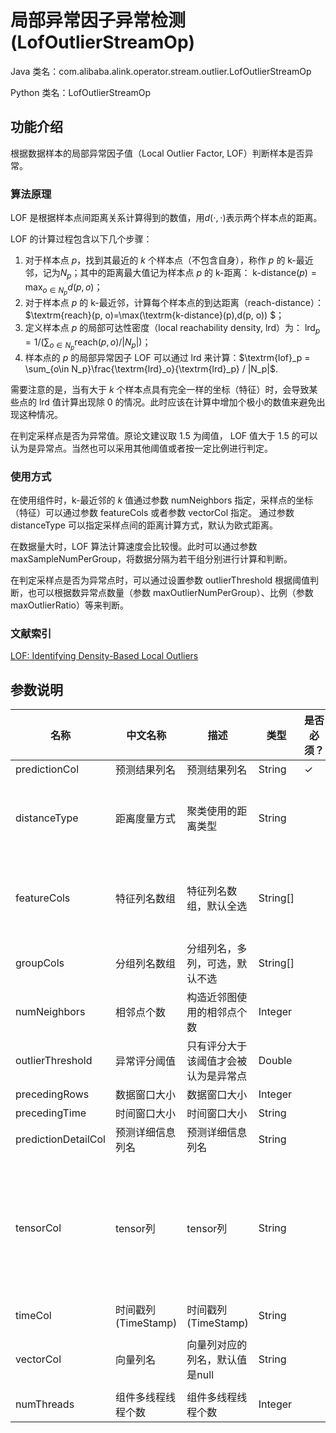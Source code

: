 # 局部异常因子异常检测 (LofOutlierStreamOp)
Java 类名：com.alibaba.alink.operator.stream.outlier.LofOutlierStreamOp

Python 类名：LofOutlierStreamOp


## 功能介绍

根据数据样本的局部异常因子值（Local Outlier Factor, LOF）判断样本是否异常。

### 算法原理

LOF 是根据样本点间距离关系计算得到的数值，用$d(\cdot, \cdot)$表示两个样本点的距离。

LOF 的计算过程包含以下几个步骤：

1. 对于样本点 $p$，找到其最近的 $k$ 个样本点（不包含自身），称作 $p$ 的 k-最近邻，记为$N_p$；其中的距离最大值记为样本点 $p$ 的 k-距离： $\textrm{k-distance}(p)=\max_{o\in
   N_p}d(p, o)$；
2. 对于样本点 $p$ 的 k-最近邻，计算每个样本点的到达距离（reach-distance）：$\textrm{reach}(p, o)=\max(\textrm{k-distance}(p),d(p, o))
   $；
3. 定义样本点 $p$ 的局部可达性密度（local reachability density, lrd）为： $\textrm{lrd}_p = 1/(\sum_{o\in N_p} \textrm{reach}(p, o)
   /|N_p|)$；
4. 样本点的 $p$ 的局部异常因子 LOF 可以通过 lrd 来计算：$\textrm{lof}_p = \sum_{o\in N_p}\frac{\textrm{lrd}_o}{\textrm{lrd}_p} / |N_p|$.

需要注意的是，当有大于 $k$ 个样本点具有完全一样的坐标（特征）时，会导致某些点的 lrd 值计算出现除 0 的情况。此时应该在计算中增加个极小的数值来避免出现这种情况。

在判定采样点是否为异常值。原论文建议取 1.5 为阈值， LOF 值大于 1.5 的可以认为是异常点。当然也可以采用其他阈值或者按一定比例进行判定。

### 使用方式

在使用组件时，k-最近邻的 $k$ 值通过参数 numNeighbors 指定，采样点的坐标（特征）可以通过参数 featureCols 或者参数 vectorCol 指定。 通过参数 distanceType
可以指定采样点间的距离计算方式，默认为欧式距离。

在数据量大时，LOF 算法计算速度会比较慢。此时可以通过参数 maxSampleNumPerGroup，将数据分隔为若干组分别进行计算和判断。

在判定采样点是否为异常点时，可以通过设置参数 outlierThreshold 根据阈值判断，也可以根据数异常点数量（参数 maxOutlierNumPerGroup）、比例（参数 maxOutlierRatio）等来判断。

### 文献索引

[LOF: Identifying Density-Based Local Outliers](https://www.dbs.ifi.lmu.de/Publikationen/Papers/LOF.pdf)

## 参数说明

| 名称 | 中文名称 | 描述 | 类型 | 是否必须？ | 取值范围 | 默认值 |
| --- | --- | --- | --- | --- | --- | --- |
| predictionCol | 预测结果列名 | 预测结果列名 | String | ✓ |  |  |
| distanceType | 距离度量方式 | 聚类使用的距离类型 | String |  | "EUCLIDEAN", "COSINE", "INNERPRODUCT", "CITYBLOCK", "JACCARD", "PEARSON" | "EUCLIDEAN" |
| featureCols | 特征列名数组 | 特征列名数组，默认全选 | String[] |  | 所选列类型为 [BIGDECIMAL, BIGINTEGER, BYTE, DOUBLE, FLOAT, INTEGER, LONG, SHORT] | null |
| groupCols | 分组列名数组 | 分组列名，多列，可选，默认不选 | String[] |  |  | null |
| numNeighbors | 相邻点个数 | 构造近邻图使用的相邻点个数 | Integer |  | [1, +inf) | 5 |
| outlierThreshold | 异常评分阈值 | 只有评分大于该阈值才会被认为是异常点 | Double |  |  |  |
| precedingRows | 数据窗口大小 | 数据窗口大小 | Integer |  |  | null |
| precedingTime | 时间窗口大小 | 时间窗口大小 | String |  |  | null |
| predictionDetailCol | 预测详细信息列名 | 预测详细信息列名 | String |  |  |  |
| tensorCol | tensor列 | tensor列 | String |  | 所选列类型为 [BOOL_TENSOR, BYTE_TENSOR, DOUBLE_TENSOR, FLOAT_TENSOR, INT_TENSOR, LONG_TENSOR, STRING, STRING_TENSOR, TENSOR, UBYTE_TENSOR] | null |
| timeCol | 时间戳列(TimeStamp) | 时间戳列(TimeStamp) | String |  |  | null |
| vectorCol | 向量列名 | 向量列对应的列名，默认值是null | String |  | 所选列类型为 [DENSE_VECTOR, SPARSE_VECTOR, STRING, VECTOR] | null |
| numThreads | 组件多线程线程个数 | 组件多线程线程个数 | Integer |  |  | 1 |

